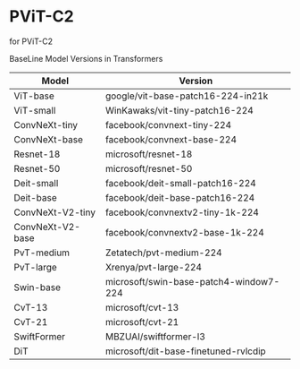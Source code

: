 # PViT-C2
for PViT-C2

BaseLine Model Versions in Transformers

| Model | Version |
| --- | --- |
| ViT-base | google/vit-base-patch16-224-in21k |
| ViT-small | WinKawaks/vit-tiny-patch16-224 |
| ConvNeXt-tiny | facebook/convnext-tiny-224 |
| ConvNeXt-base | facebook/convnext-base-224 |
| Resnet-18 | microsoft/resnet-18 |
| Resnet-50 | microsoft/resnet-50 |
| Deit-small | facebook/deit-small-patch16-224 |
| Deit-base | facebook/deit-base-patch16-224 |
| ConvNeXt-V2-tiny | facebook/convnextv2-tiny-1k-224 |
| ConvNeXt-V2-base | facebook/convnextv2-base-1k-224 |
| PvT-medium | Zetatech/pvt-medium-224 |
| PvT-large | Xrenya/pvt-large-224 |
| Swin-base | microsoft/swin-base-patch4-window7-224 |
| CvT-13 | microsoft/cvt-13 |
| CvT-21 | microsoft/cvt-21 |
| SwiftFormer | MBZUAI/swiftformer-l3 |
| DiT | microsoft/dit-base-finetuned-rvlcdip |

